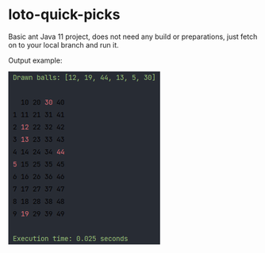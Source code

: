 # loto-quick-picks

Basic ant Java 11 project, does not need any build or preparations, just fetch on to your local branch and run it.

Output example:

![Image](/output.png)
